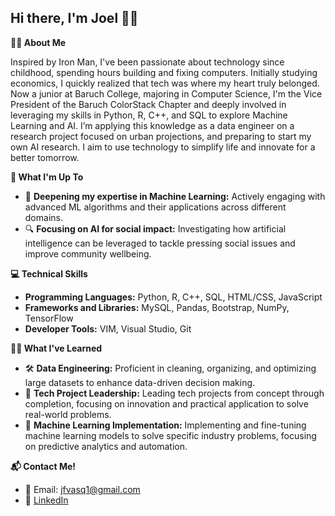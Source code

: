 ## Hi there, I'm Joel 👋🏽

**👨‍💻 About Me**

Inspired by Iron Man, I've been passionate about technology since childhood, spending hours building and fixing computers. Initially studying economics, I quickly realized that tech was where my heart truly belonged. Now a junior at Baruch College, majoring in Computer Science, I'm the Vice President of the Baruch ColorStack Chapter and deeply involved in leveraging my skills in Python, R, C++, and SQL to explore Machine Learning and AI. I’m applying this knowledge as a data engineer on a research project focused on urban projections, and preparing to start my own AI research. I aim to use technology to simplify life and innovate for a better tomorrow.

**🌱 What I'm Up To**

- 📘 **Deepening my expertise in Machine Learning:** Actively engaging with advanced ML algorithms and their applications across different domains.
- 🔍 **Focusing on AI for social impact:** Investigating how artificial intelligence can be leveraged to tackle pressing social issues and improve community wellbeing.

**💻 Technical Skills**

- **Programming Languages:** Python, R, C++, SQL, HTML/CSS, JavaScript
- **Frameworks and Libraries:** MySQL, Pandas, Bootstrap, NumPy, TensorFlow
- **Developer Tools:** VIM, Visual Studio, Git

**👨‍🎓 What I've Learned**

- 🛠️ **Data Engineering:** Proficient in cleaning, organizing, and optimizing large datasets to enhance data-driven decision making.
- 🚀 **Tech Project Leadership:** Leading tech projects from concept through completion, focusing on innovation and practical application to solve real-world problems.
- 🌟 **Machine Learning Implementation:** Implementing and fine-tuning machine learning models to solve specific industry problems, focusing on predictive analytics and automation.


**📬 Contact Me!**

- 📧 Email: jfvasq1@gmail.com
- 💼 [LinkedIn](https://www.linkedin.com/in/jvasquezcs/)
